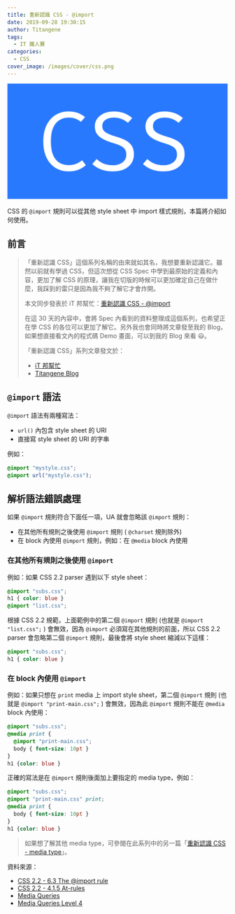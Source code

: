 ```yaml
---
title: 重新認識 CSS - @import
date: 2019-09-28 19:30:15
author: Titangene
tags:
  - IT 鐵人賽
categories:
  - CSS
cover_image: /images/cover/css.png
---
```


![](../images/cover/css.png)


CSS 的 `@import` 規則可以從其他 style sheet 中 import 樣式規則，本篇將介紹如何使用。

<!-- more -->

## 前言

> 「重新認識 CSS」這個系列名稱的由來就如其名，我想要重新認識它。雖然以前就有學過 CSS，但這次想從 CSS Spec 中學到最原始的定義和內容，更加了解 CSS 的原理，讓我在切版的時候可以更加確定自己在做什麼，我踩到的雷只是因為我不夠了解它才會炸開。
> 
> 本文同步發表於 iT 邦幫忙：[重新認識 CSS - @import](https://ithelp.ithome.com.tw/articles/10221956)
> 
> 在這 30 天的內容中，會將 Spec 內看到的資料整理成這個系列，也希望正在學 CSS 的各位可以更加了解它。另外我也會同時將文章發至我的 Blog，如果想直接看文內的程式碼 Demo 畫面，可以到我的 Blog 來看 😃。
> 
> 「重新認識 CSS」系列文章發文於：
> - [iT 邦幫忙](https://ithelp.ithome.com.tw/users/20117586/ironman/2617)
> - [Titangene Blog](https://titangene.github.io/tags/it-%E9%90%B5%E4%BA%BA%E8%B3%BD/)

## `@import` 語法
`@import` 語法有兩種寫法：
- `url()` 內包含 style sheet 的 URI
- 直接寫 style sheet 的 URI 的字串

例如：

```css
@import "mystyle.css";
@import url("mystyle.css");
```

## 解析語法錯誤處理

如果 `@import` 規則符合下面任一項，UA 就會忽略該 `@import` 規則：
- 在其他所有規則之後使用 `@import` 規則 ( `@charset` 規則除外)
- 在 block 內使用 `@import` 規則，例如：在 `@media` block 內使用

### 在其他所有規則之後使用 `@import`

例如：如果 CSS 2.2 parser 遇到以下 style sheet：

```css
@import "subs.css";
h1 { color: blue }
@import "list.css";
```

根據 CSS 2.2 規範，上面範例中的第二個 `@import` 規則 (也就是 `@import "list.css";` ) 會無效，因為 `@import` 必須寫在其他規則的前面，所以 CSS 2.2 parser 會忽略第二個 `@import` 規則，最後會將 style sheet 縮減以下這樣：

```css
@import "subs.css";
h1 { color: blue }
```

### 在 block 內使用 `@import`

例如：如果只想在 `print` media 上 import style sheet，第二個 `@import` 規則 (也就是 `@import "print-main.css";` ) 會無效，因為此 `@import` 規則不能在 `@media` block 內使用：

```css
@import "subs.css";
@media print {
  @import "print-main.css";
  body { font-size: 10pt }
}
h1 {color: blue }
```

正確的寫法是在 `@import` 規則後面加上要指定的 media type，例如：

```css
@import "subs.css";
@import "print-main.css" print;
@media print {
  body { font-size: 10pt }
}
h1 {color: blue }
```

> 如果想了解其他 media type，可參閱在此系列中的另一篇「[重新認識 CSS - media type](https://ithelp.ithome.com.tw/articles/10221152)」。

資料來源：
- [CSS 2.2 - 6.3 The @import rule](https://www.w3.org/TR/CSS2/cascade.html#at-import)
- [CSS 2.2 - 4.1.5 At-rules](https://www.w3.org/TR/CSS22/syndata.html#at-rules)
- [Media Queries](https://www.w3.org/TR/css3-mediaqueries/)
- [Media Queries Level 4](https://www.w3.org/TR/mediaqueries/#media-types)